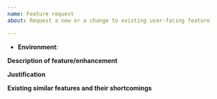 ```yaml
---
name: Feature request
about: Request a new or a change to existing user-facing feature

---
```


<!-- Issue title: [brief description of feature/enhancement] -->

- **Environment**: <!-- The environment in which the said feature/enhancement is absent, e.g. live server at `V8.0.0`, `master` branch at commit 1234567. -->

**Description of feature/enhancement**



**Justification**
<!-- Explain who will benefit (instructors, students, developers, etc.) and in what way. -->



**Existing similar features and their shortcomings**
<!-- Explain why existing similar features fall short of your expectation. -->
<!-- This section can be skipped if there are no existing similar features. -->
